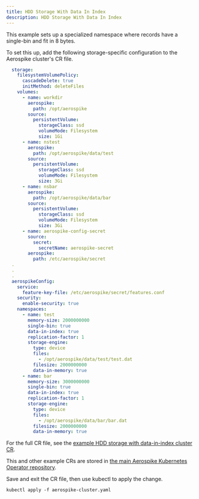 ```yaml
---
title: HDD Storage With Data In Index
description: HDD Storage With Data In Index
---
```


This example sets up a specialized namespace where records have a single-bin and fit in 8 bytes.

To set this up, add the following storage-specific configuration to the Aerospike cluster's CR file.

```yaml
  storage:
    filesystemVolumePolicy:
      cascadeDelete: true
      initMethod: deleteFiles
    volumes:
      - name: workdir
        aerospike:
          path: /opt/aerospike
        source:
          persistentVolume:
            storageClass: ssd
            volumeMode: Filesystem
            size: 1Gi
      - name: nstest
        aerospike:
          path: /opt/aerospike/data/test
        source:
          persistentVolume:
            storageClass: ssd
            volumeMode: Filesystem
            size: 3Gi
      - name: nsbar
        aerospike:
          path: /opt/aerospike/data/bar
        source:
          persistentVolume:
            storageClass: ssd
            volumeMode: Filesystem
            size: 3Gi
      - name: aerospike-config-secret
        source:
          secret:
            secretName: aerospike-secret
        aerospike:
          path: /etc/aerospike/secret
  .
  .
  .
  aerospikeConfig:
    service:
      feature-key-file: /etc/aerospike/secret/features.conf
    security:
      enable-security: true
    namespaces:
      - name: test
        memory-size: 2000000000
        single-bin: true
        data-in-index: true
        replication-factor: 1
        storage-engine:
          type: device
          files:
            - /opt/aerospike/data/test/test.dat
          filesize: 2000000000
          data-in-memory: true
      - name: bar
        memory-size: 3000000000
        single-bin: true
        data-in-index: true
        replication-factor: 1
        storage-engine:
          type: device
          files:
            - /opt/aerospike/data/bar/bar.dat
          filesize: 2000000000
          data-in-memory: true
```

For the full CR file, see the [example HDD storage with data-in-index cluster CR](https://github.com/aerospike/aerospike-kubernetes-operator/blob/master/config/samples/hdd_dii_storage_cluster_cr.yaml).

This and other example CRs are stored in [the main Aerospike Kubernetes Operator repository](https://github.com/aerospike/aerospike-kubernetes-operator/tree/master/config/samples).

Save and exit the CR file, then use kubectl to apply the change.

```shell
kubectl apply -f aerospike-cluster.yaml
```
